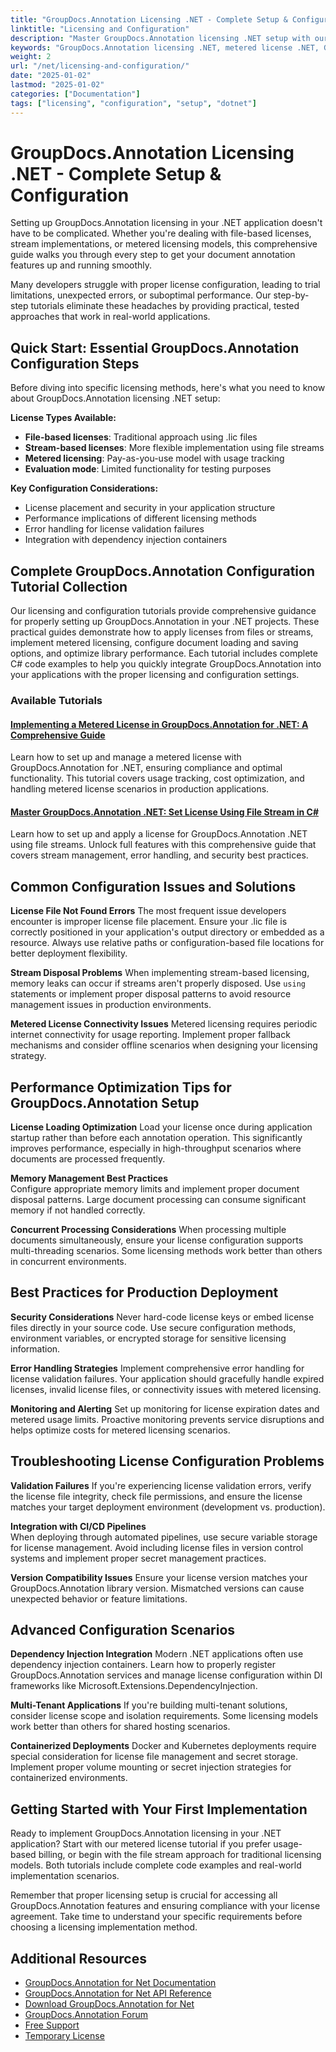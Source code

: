 ```yaml
---
title: "GroupDocs.Annotation Licensing .NET - Complete Setup & Configuration"
linktitle: "Licensing and Configuration"
description: "Master GroupDocs.Annotation licensing .NET setup with our comprehensive guide. Learn metered licensing, file streams, and configuration best practices."
keywords: "GroupDocs.Annotation licensing .NET, metered license .NET, GroupDocs.Annotation configuration tutorial, .NET document annotation setup, GroupDocs.Annotation license implementation"
weight: 2
url: "/net/licensing-and-configuration/"
date: "2025-01-02"
lastmod: "2025-01-02"
categories: ["Documentation"]
tags: ["licensing", "configuration", "setup", "dotnet"]
---
```


# GroupDocs.Annotation Licensing .NET - Complete Setup & Configuration

Setting up GroupDocs.Annotation licensing in your .NET application doesn't have to be complicated. Whether you're dealing with file-based licenses, stream implementations, or metered licensing models, this comprehensive guide walks you through every step to get your document annotation features up and running smoothly.

Many developers struggle with proper license configuration, leading to trial limitations, unexpected errors, or suboptimal performance. Our step-by-step tutorials eliminate these headaches by providing practical, tested approaches that work in real-world applications.

## Quick Start: Essential GroupDocs.Annotation Configuration Steps

Before diving into specific licensing methods, here's what you need to know about GroupDocs.Annotation licensing .NET setup:

**License Types Available:**
- **File-based licenses**: Traditional approach using .lic files
- **Stream-based licenses**: More flexible implementation using file streams  
- **Metered licensing**: Pay-as-you-use model with usage tracking
- **Evaluation mode**: Limited functionality for testing purposes

**Key Configuration Considerations:**
- License placement and security in your application structure
- Performance implications of different licensing methods
- Error handling for license validation failures
- Integration with dependency injection containers

## Complete GroupDocs.Annotation Configuration Tutorial Collection

Our licensing and configuration tutorials provide comprehensive guidance for properly setting up GroupDocs.Annotation in your .NET projects. These practical guides demonstrate how to apply licenses from files or streams, implement metered licensing, configure document loading and saving options, and optimize library performance. Each tutorial includes complete C# code examples to help you quickly integrate GroupDocs.Annotation into your applications with the proper licensing and configuration settings.

### Available Tutorials

#### [Implementing a Metered License in GroupDocs.Annotation for .NET: A Comprehensive Guide](./implement-metered-license-groupdocs-annotation-net/)
Learn how to set up and manage a metered license with GroupDocs.Annotation for .NET, ensuring compliance and optimal functionality. This tutorial covers usage tracking, cost optimization, and handling metered license scenarios in production applications.

#### [Master GroupDocs.Annotation .NET: Set License Using File Stream in C#](./master-groupdocs-annotation-net-license-file-stream/)
Learn how to set up and apply a license for GroupDocs.Annotation .NET using file streams. Unlock full features with this comprehensive guide that covers stream management, error handling, and security best practices.

## Common Configuration Issues and Solutions

**License File Not Found Errors**
The most frequent issue developers encounter is improper license file placement. Ensure your .lic file is correctly positioned in your application's output directory or embedded as a resource. Always use relative paths or configuration-based file locations for better deployment flexibility.

**Stream Disposal Problems**
When implementing stream-based licensing, memory leaks can occur if streams aren't properly disposed. Use `using` statements or implement proper disposal patterns to avoid resource management issues in production environments.

**Metered License Connectivity Issues**
Metered licensing requires periodic internet connectivity for usage reporting. Implement proper fallback mechanisms and consider offline scenarios when designing your licensing strategy.

## Performance Optimization Tips for GroupDocs.Annotation Setup

**License Loading Optimization**
Load your license once during application startup rather than before each annotation operation. This significantly improves performance, especially in high-throughput scenarios where documents are processed frequently.

**Memory Management Best Practices**  
Configure appropriate memory limits and implement proper document disposal patterns. Large document processing can consume significant memory if not handled correctly.

**Concurrent Processing Considerations**
When processing multiple documents simultaneously, ensure your license configuration supports multi-threading scenarios. Some licensing methods work better than others in concurrent environments.

## Best Practices for Production Deployment

**Security Considerations**
Never hard-code license keys or embed license files directly in your source code. Use secure configuration methods, environment variables, or encrypted storage for sensitive licensing information.

**Error Handling Strategies**
Implement comprehensive error handling for license validation failures. Your application should gracefully handle expired licenses, invalid license files, or connectivity issues with metered licensing.

**Monitoring and Alerting**
Set up monitoring for license expiration dates and metered usage limits. Proactive monitoring prevents service disruptions and helps optimize costs for metered licensing scenarios.

## Troubleshooting License Configuration Problems

**Validation Failures**
If you're experiencing license validation errors, verify the license file integrity, check file permissions, and ensure the license matches your target deployment environment (development vs. production).

**Integration with CI/CD Pipelines**  
When deploying through automated pipelines, use secure variable storage for license management. Avoid including license files in version control systems and implement proper secret management practices.

**Version Compatibility Issues**
Ensure your license version matches your GroupDocs.Annotation library version. Mismatched versions can cause unexpected behavior or feature limitations.

## Advanced Configuration Scenarios

**Dependency Injection Integration**
Modern .NET applications often use dependency injection containers. Learn how to properly register GroupDocs.Annotation services and manage license configuration within DI frameworks like Microsoft.Extensions.DependencyInjection.

**Multi-Tenant Applications**
If you're building multi-tenant solutions, consider license scope and isolation requirements. Some licensing models work better than others for shared hosting scenarios.

**Containerized Deployments**
Docker and Kubernetes deployments require special consideration for license file management and secret storage. Implement proper volume mounting or secret injection strategies for containerized environments.

## Getting Started with Your First Implementation

Ready to implement GroupDocs.Annotation licensing in your .NET application? Start with our metered license tutorial if you prefer usage-based billing, or begin with the file stream approach for traditional licensing models. Both tutorials include complete code examples and real-world implementation scenarios.

Remember that proper licensing setup is crucial for accessing all GroupDocs.Annotation features and ensuring compliance with your license agreement. Take time to understand your specific requirements before choosing a licensing implementation method.

## Additional Resources

- [GroupDocs.Annotation for Net Documentation](https://docs.groupdocs.com/annotation/net/)
- [GroupDocs.Annotation for Net API Reference](https://reference.groupdocs.com/annotation/net/)
- [Download GroupDocs.Annotation for Net](https://releases.groupdocs.com/annotation/net/)
- [GroupDocs.Annotation Forum](https://forum.groupdocs.com/c/annotation)
- [Free Support](https://forum.groupdocs.com/)
- [Temporary License](https://purchase.groupdocs.com/temporary-license/)